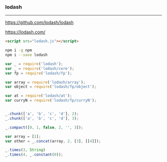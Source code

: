 ### lodash
---
https://github.com/lodash/lodash

https://lodash.com/

```html
<script src="lodash.js"></script>
```

```sh
npm i -g npm
npm i --save lodash
```

```js
var _ = require('lodash');
var _ = require('lodash/core');
var fp = require('lodash/fp');

var array = require('lodash/array');
var object = require('lodash/fp/object');

var at = require('lodash/at');
var curryN = require('lodash/fp/curryN');


_.chunk(['a', 'b', 'c', 'd'], 2);
_.chunk(['a', 'b', 'c', 'd'], 3);

_.compact([0, 1, false, 2, '', 3]);

var array = [1];
var other = _.concat(array, 2, [3], [[4]]);

_.times(3, String)
_.times(4, _.constant(0));
```

